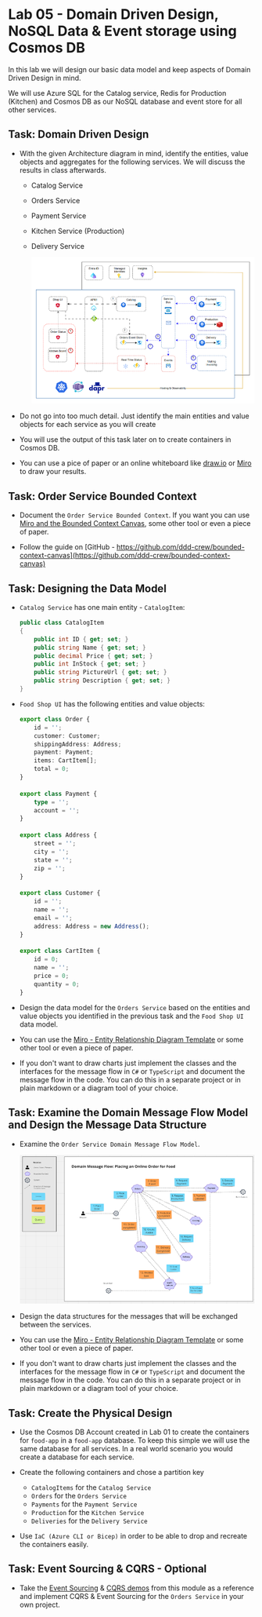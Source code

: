 # Lab 05 - Domain Driven Design, NoSQL Data & Event storage using Cosmos DB

In this lab we will design our basic data model and keep aspects of Domain Driven Design in mind. 

We will use Azure SQL for the Catalog service, Redis for Production (Kitchen) and Cosmos DB as our NoSQL database and event store for all other services. 

## Task: Domain Driven Design

- With the given Architecture diagram in mind, identify the entities, value objects and aggregates for the following services. We will discuss the results in class afterwards.

  - Catalog Service
  - Orders Service
  - Payment Service
  - Kitchen Service (Production)
  - Delivery Service
  
    ![architecture](_images/app.png)

- Do not go into too much detail. Just identify the main entities and value objects for each service as you will create 

- You will use the output of this task later on to create containers in Cosmos DB.

- You can use a pice of paper or an online whiteboard like [draw.io](https://draw.io/) or [Miro](https://miro.com/) to draw your results.  

## Task: Order Service Bounded Context

- Document the `Order Service Bounded Context`. If you want you can use [Miro and the Bounded Context Canvas](https://miro.com/miroverse/the-bounded-context-canvas/), some other tool or even a piece of paper.

- Follow the guide on [GitHub - https://github.com/ddd-crew/bounded-context-canvas](https://github.com/ddd-crew/bounded-context-canvas)


## Task: Designing the Data Model

- `Catalog Service` has one main entity - `CatalogItem`:

    ```c#
    public class CatalogItem
    {
        public int ID { get; set; }
        public string Name { get; set; }
        public decimal Price { get; set; }
        public int InStock { get; set; } 
        public string PictureUrl { get; set; }
        public string Description { get; set; }
    }
    ```

- `Food Shop UI` has the following entities and value objects:   

    ```typescript
    export class Order {
        id = '';
        customer: Customer;
        shippingAddress: Address;
        payment: Payment;
        items: CartItem[];
        total = 0;
    }

    export class Payment {
        type = '';
        account = '';
    }

    export class Address {
        street = '';
        city = '';
        state = '';
        zip = '';
    }

    export class Customer {
        id = '';
        name = '';
        email = '';
        address: Address = new Address();
    }

    export class CartItem {
        id = 0;
        name = '';
        price = 0;
        quantity = 0;
    }
    ```

- Design the data model for the `Orders Service` based on the entities and value objects you identified in the previous task and the `Food Shop UI` data model.

- You can use the [Miro - Entity Relationship Diagram Template](https://miro.com/templates/entity-relationship-diagram/) or some other tool or even a piece of paper.

- If you don't want to draw charts just implement the classes and the interfaces for the message flow in `C#` or `TypeScript` and document the message flow in the code. You can do this in a separate project or in plain markdown or a diagram tool of your choice.


## Task: Examine the Domain Message Flow Model and Design the Message Data Structure

- Examine the `Order Service Domain Message Flow Model`. 

    ![domain-message-flow-model](_images/domain-message-flow.png)

- Design the data structures for the messages that will be exchanged between the services.

- You can use the [Miro - Entity Relationship Diagram Template](https://miro.com/templates/entity-relationship-diagram/) or some other tool or even a piece of paper.

- If you don't want to draw charts just implement the classes and the interfaces for the message flow in `C#` or `TypeScript` and document the message flow in the code. You can do this in a separate project or in plain markdown or a diagram tool of your choice.

## Task: Create the Physical Design

- Use the Cosmos DB Account created in Lab 01 to create the containers for `food-app` in a `food-app` database. To keep this simple we will use the same database for all services. In a real world scenario you would create a database for each service.

- Create the following containers and chose a partition key 

  - `CatalogItems` for the `Catalog Service`
  - `Orders` for the `Orders Service`
  - `Payments` for the `Payment Service`
  - `Production` for the `Kitchen Service`
  - `Deliveries` for the `Delivery Service`  

- Use `IaC (Azure CLI or Bicep)` in order to be able to drop and recreate the containers easily.

## Task: Event Sourcing & CQRS - Optional

- Take the [Event Sourcing](../../demos/05-cosmos/05-event-sourcing/) & [CQRS demos](../../demos/05-cosmos/06-cqrs/) from this module as a reference and implement CQRS & Event Sourcing for the `Orders Service` in your own project.